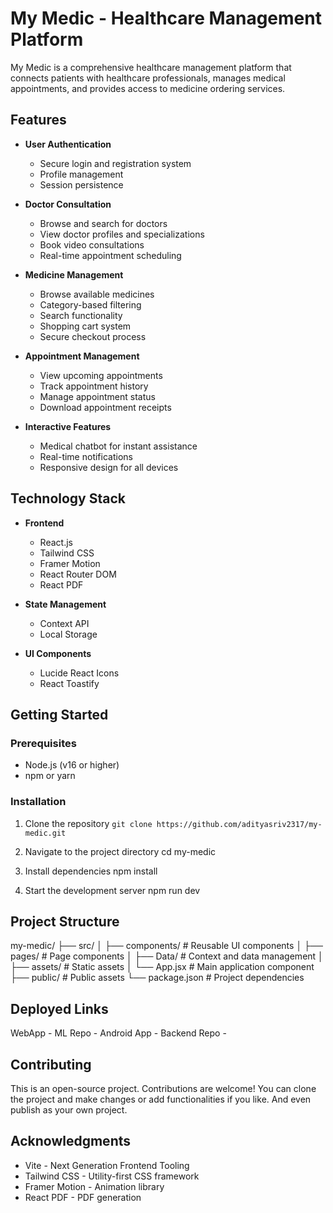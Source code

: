# My Medic - Healthcare Management Platform

My Medic is a comprehensive healthcare management platform that connects patients with healthcare professionals, manages medical appointments, and provides access to medicine ordering services.

## Features

- **User Authentication**
  - Secure login and registration system
  - Profile management
  - Session persistence

- **Doctor Consultation**
  - Browse and search for doctors
  - View doctor profiles and specializations
  - Book video consultations
  - Real-time appointment scheduling

- **Medicine Management**
  - Browse available medicines
  - Category-based filtering
  - Search functionality
  - Shopping cart system
  - Secure checkout process

- **Appointment Management**
  - View upcoming appointments
  - Track appointment history
  - Manage appointment status
  - Download appointment receipts

- **Interactive Features**
  - Medical chatbot for instant assistance
  - Real-time notifications
  - Responsive design for all devices

## Technology Stack

- **Frontend**
  - React.js
  - Tailwind CSS
  - Framer Motion
  - React Router DOM
  - React PDF

- **State Management**
  - Context API
  - Local Storage

- **UI Components**
  - Lucide React Icons
  - React Toastify

## Getting Started

### Prerequisites

- Node.js (v16 or higher)
- npm or yarn

### Installation

1. Clone the repository
`git clone https://github.com/adityasriv2317/my-medic.git`

2. Navigate to the project directory
cd my-medic

3. Install dependencies
npm install

4. Start the development server
npm run dev

## Project Structure
my-medic/
├── src/
│   ├── components/     # Reusable UI components
│   ├── pages/         # Page components
│   ├── Data/          # Context and data management
│   ├── assets/        # Static assets
│   └── App.jsx        # Main application component
├── public/            # Public assets
└── package.json       # Project dependencies

## Deployed Links
WebApp - [](https://my-medic.vercel.app/)
ML Repo - [](https://github.com/abhishekrajdhar/medibot)
Android App - [](https://github.com/alokyadav686/MyMedic)
Backend Repo - [](https://github.com/AyushInKC/MediConnect)

## Contributing
This is an open-source project. Contributions are welcome! You can clone the project and make changes or add functionalities if you like. And even publish as your own project.


## Acknowledgments
- Vite - Next Generation Frontend Tooling
- Tailwind CSS - Utility-first CSS framework
- Framer Motion - Animation library
- React PDF - PDF generation
